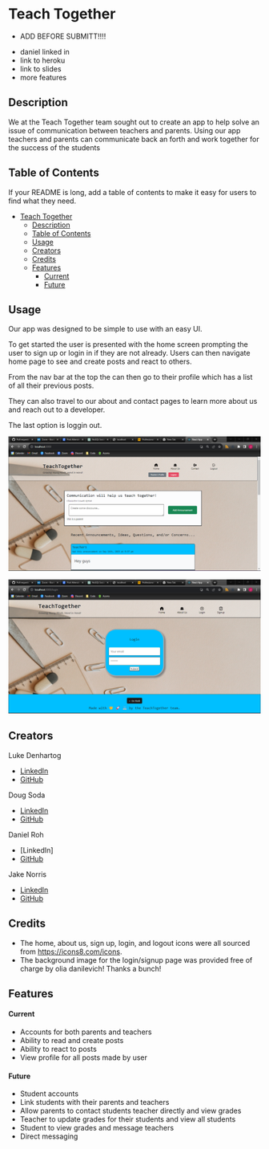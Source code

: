 
# Teach Together

* ADD BEFORE SUBMITT!!!!
- daniel linked in
- link to heroku
- link to slides
- more features

## Description

We at the Teach Together team sought out to create an app to help solve an issue of communication between teachers and parents. Using our app teachers and parents can communicate back an forth and work together for the success of the students

## Table of Contents

If your README is long, add a table of contents to make it easy for users to find what they need.

- [Teach Together](#teach-together)
  - [Description](#description)
  - [Table of Contents](#table-of-contents)
  - [Usage](#usage)
  - [Creators](#creators)
  - [Credits](#credits)
  - [Features](#features)
      - [Current](#current)
      - [Future](#future)

## Usage

Our app was designed to be simple to use with an easy UI.

To get started the user is presented with the home screen prompting the user to sign up or login in if they are not already. Users can then navigate home page to see and create posts and react to others. 

From the nav bar at the top the can then go to their profile which has a list of all their previous posts.

They can also travel to our about and contact pages to learn more about us and reach out to a developer.

The last option is loggin out.


![Home Screen](client\src\assets\SShome.png)

![Sign Up](client/src/assets/SSsignup.png)


## Creators
Luke Denhartog
- [LinkedIn](https://www.linkedin.com/in/luke-denhartog-113123261/)
- [GitHub](https://github.com/Afrozez)

Doug Soda
- [LinkedIn](www.linkedin.com/in/douglas-soda-798396133)
- [GitHub](https://github.com/dsoda86)

Daniel Roh
- [LinkedIn]
- [GitHub](https://github.com/ryonerd79)

Jake Norris
- [LinkedIn](www.linkedin.com/in/jake-norris-052185b9)
- [GitHub](https://github.com/Searaden)

## Credits

  - The home, about us, sign up, login, and logout icons were all sourced from <https://icons8.com/icons>.
  - The background image for the login/signup page was provided free of charge by olia danilevich! Thanks a bunch!


## Features

#### Current
- Accounts for both parents and teachers
- Ability to read and create posts
- Ability to react to posts
- View profile for all posts made by user

#### Future
- Student accounts
- Link students with their parents and teachers
- Allow parents to contact students teacher directly and view grades
- Teacher to update grades for their students and view all students
- Student to view grades and message teachers
- Direct messaging

